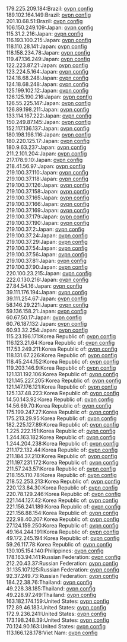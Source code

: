 179.225.209.184:Brazil: [ovpn config](vpn/179_225_209_184.ovpn)  
189.102.164.149:Brazil: [ovpn config](vpn/189_102_164_149.ovpn)  
201.10.68.51:Brazil: [ovpn config](vpn/201_10_68_51.ovpn)  
106.150.249.109:Japan: [ovpn config](vpn/106_150_249_109.ovpn)  
115.31.2.216:Japan: [ovpn config](vpn/115_31_2_216.ovpn)  
116.193.100.215:Japan: [ovpn config](vpn/116_193_100_215.ovpn)  
118.110.28.141:Japan: [ovpn config](vpn/118_110_28_141.ovpn)  
118.158.234.78:Japan: [ovpn config](vpn/118_158_234_78.ovpn)  
119.47.136.249:Japan: [ovpn config](vpn/119_47_136_249.ovpn)  
122.223.87.21:Japan: [ovpn config](vpn/122_223_87_21.ovpn)  
123.224.5.164:Japan: [ovpn config](vpn/123_224_5_164.ovpn)  
124.18.68.248:Japan: [ovpn config](vpn/124_18_68_248.ovpn)  
124.18.68.248:Japan: [ovpn config](vpn/124_18_68_248.ovpn)  
125.199.102.12:Japan: [ovpn config](vpn/125_199_102_12.ovpn)  
126.125.190.216:Japan: [ovpn config](vpn/126_125_190_216.ovpn)  
126.55.225.147:Japan: [ovpn config](vpn/126_55_225_147.ovpn)  
126.89.198.211:Japan: [ovpn config](vpn/126_89_198_211.ovpn)  
133.114.167.222:Japan: [ovpn config](vpn/133_114_167_222.ovpn)  
150.249.87.145:Japan: [ovpn config](vpn/150_249_87_145.ovpn)  
152.117.136.137:Japan: [ovpn config](vpn/152_117_136_137.ovpn)  
180.198.198.116:Japan: [ovpn config](vpn/180_198_198_116.ovpn)  
180.220.125.17:Japan: [ovpn config](vpn/180_220_125_17.ovpn)  
180.9.63.237:Japan: [ovpn config](vpn/180_9_63_237.ovpn)  
211.2.101.204:Japan: [ovpn config](vpn/211_2_101_204.ovpn)  
217.178.9.10:Japan: [ovpn config](vpn/217_178_9_10.ovpn)  
218.41.56.97:Japan: [ovpn config](vpn/218_41_56_97.ovpn)  
219.100.37.110:Japan: [ovpn config](vpn/219_100_37_110.ovpn)  
219.100.37.118:Japan: [ovpn config](vpn/219_100_37_118.ovpn)  
219.100.37.126:Japan: [ovpn config](vpn/219_100_37_126.ovpn)  
219.100.37.158:Japan: [ovpn config](vpn/219_100_37_158.ovpn)  
219.100.37.165:Japan: [ovpn config](vpn/219_100_37_165.ovpn)  
219.100.37.166:Japan: [ovpn config](vpn/219_100_37_166.ovpn)  
219.100.37.169:Japan: [ovpn config](vpn/219_100_37_169.ovpn)  
219.100.37.179:Japan: [ovpn config](vpn/219_100_37_179.ovpn)  
219.100.37.190:Japan: [ovpn config](vpn/219_100_37_190.ovpn)  
219.100.37.2:Japan: [ovpn config](vpn/219_100_37_2.ovpn)  
219.100.37.24:Japan: [ovpn config](vpn/219_100_37_24.ovpn)  
219.100.37.29:Japan: [ovpn config](vpn/219_100_37_29.ovpn)  
219.100.37.54:Japan: [ovpn config](vpn/219_100_37_54.ovpn)  
219.100.37.56:Japan: [ovpn config](vpn/219_100_37_56.ovpn)  
219.100.37.81:Japan: [ovpn config](vpn/219_100_37_81.ovpn)  
219.100.37.90:Japan: [ovpn config](vpn/219_100_37_90.ovpn)  
220.100.23.215:Japan: [ovpn config](vpn/220_100_23_215.ovpn)  
222.0.130.216:Japan: [ovpn config](vpn/222_0_130_216.ovpn)  
27.84.54.16:Japan: [ovpn config](vpn/27_84_54_16.ovpn)  
39.111.176.194:Japan: [ovpn config](vpn/39_111_176_194.ovpn)  
39.111.254.67:Japan: [ovpn config](vpn/39_111_254_67.ovpn)  
58.146.29.221:Japan: [ovpn config](vpn/58_146_29_221.ovpn)  
59.136.158.21:Japan: [ovpn config](vpn/59_136_158_21.ovpn)  
60.67.50.17:Japan: [ovpn config](vpn/60_67_50_17.ovpn)  
60.76.187.132:Japan: [ovpn config](vpn/60_76_187_132.ovpn)  
60.93.32.254:Japan: [ovpn config](vpn/60_93_32_254.ovpn)  
115.23.196.171:Korea Republic of: [ovpn config](vpn/115_23_196_171.ovpn)  
116.123.21.64:Korea Republic of: [ovpn config](vpn/116_123_21_64.ovpn)  
117.53.249.211:Korea Republic of: [ovpn config](vpn/117_53_249_211.ovpn)  
118.131.67.226:Korea Republic of: [ovpn config](vpn/118_131_67_226.ovpn)  
118.45.244.152:Korea Republic of: [ovpn config](vpn/118_45_244_152.ovpn)  
119.203.146.9:Korea Republic of: [ovpn config](vpn/119_203_146_9.ovpn)  
121.131.192.106:Korea Republic of: [ovpn config](vpn/121_131_192_106.ovpn)  
121.145.227.205:Korea Republic of: [ovpn config](vpn/121_145_227_205.ovpn)  
121.147.176.121:Korea Republic of: [ovpn config](vpn/121_147_176_121.ovpn)  
125.137.48.223:Korea Republic of: [ovpn config](vpn/125_137_48_223.ovpn)  
14.50.143.92:Korea Republic of: [ovpn config](vpn/14_50_143_92.ovpn)  
14.56.69.70:Korea Republic of: [ovpn config](vpn/14_56_69_70.ovpn)  
175.199.247.27:Korea Republic of: [ovpn config](vpn/175_199_247_27.ovpn)  
175.213.29.95:Korea Republic of: [ovpn config](vpn/175_213_29_95.ovpn)  
182.225.127.89:Korea Republic of: [ovpn config](vpn/182_225_127_89.ovpn)  
1.225.222.151:Korea Republic of: [ovpn config](vpn/1_225_222_151.ovpn)  
1.244.163.182:Korea Republic of: [ovpn config](vpn/1_244_163_182.ovpn)  
1.244.204.238:Korea Republic of: [ovpn config](vpn/1_244_204_238.ovpn)  
211.172.132.44:Korea Republic of: [ovpn config](vpn/211_172_132_44.ovpn)  
211.184.37.210:Korea Republic of: [ovpn config](vpn/211_184_37_210.ovpn)  
211.197.231.172:Korea Republic of: [ovpn config](vpn/211_197_231_172.ovpn)  
211.57.243.57:Korea Republic of: [ovpn config](vpn/211_57_243_57.ovpn)  
218.155.110.78:Korea Republic of: [ovpn config](vpn/218_155_110_78.ovpn)  
218.52.253.213:Korea Republic of: [ovpn config](vpn/218_52_253_213.ovpn)  
220.123.84.30:Korea Republic of: [ovpn config](vpn/220_123_84_30.ovpn)  
220.78.129.246:Korea Republic of: [ovpn config](vpn/220_78_129_246.ovpn)  
221.144.127.42:Korea Republic of: [ovpn config](vpn/221_144_127_42.ovpn)  
221.156.241.189:Korea Republic of: [ovpn config](vpn/221_156_241_189.ovpn)  
221.156.88.154:Korea Republic of: [ovpn config](vpn/221_156_88_154.ovpn)  
222.98.40.207:Korea Republic of: [ovpn config](vpn/222_98_40_207.ovpn)  
27.124.159.250:Korea Republic of: [ovpn config](vpn/27_124_159_250.ovpn)  
49.164.244.191:Korea Republic of: [ovpn config](vpn/49_164_244_191.ovpn)  
49.172.245.194:Korea Republic of: [ovpn config](vpn/49_172_245_194.ovpn)  
59.26.117.78:Korea Republic of: [ovpn config](vpn/59_26_117_78.ovpn)  
130.105.154.140:Philippines: [ovpn config](vpn/130_105_154_140.ovpn)  
178.163.94.141:Russian Federation: [ovpn config](vpn/178_163_94_141.ovpn)  
212.20.43.37:Russian Federation: [ovpn config](vpn/212_20_43_37.ovpn)  
31.135.107.125:Russian Federation: [ovpn config](vpn/31_135_107_125.ovpn)  
92.37.249.73:Russian Federation: [ovpn config](vpn/92_37_249_73.ovpn)  
184.22.38.76:Thailand: [ovpn config](vpn/184_22_38_76.ovpn)  
49.228.38.185:Thailand: [ovpn config](vpn/49_228_38_185.ovpn)  
49.228.97.249:Thailand: [ovpn config](vpn/49_228_97_249.ovpn)  
163.182.174.159:United States: [ovpn config](vpn/163_182_174_159.ovpn)  
172.89.46.183:United States: [ovpn config](vpn/172_89_46_183.ovpn)  
172.9.236.241:United States: [ovpn config](vpn/172_9_236_241.ovpn)  
173.198.248.39:United States: [ovpn config](vpn/173_198_248_39.ovpn)  
70.124.90.163:United States: [ovpn config](vpn/70_124_90_163.ovpn)  
113.166.128.178:Viet Nam: [ovpn config](vpn/113_166_128_178.ovpn)  
